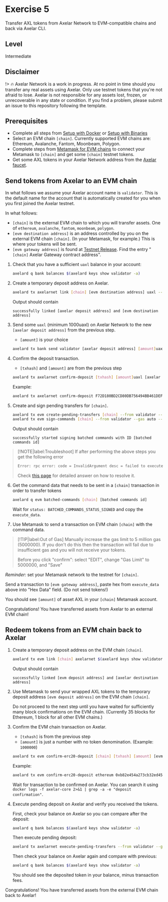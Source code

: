# Exercise 5
Transfer AXL tokens from Axelar Network to EVM-compatible chains and back via Axelar CLI.

## Level
Intermediate

## Disclaimer
!> :fire:
Axelar Network is a work in progress. At no point in time should you transfer any real assets using Axelar. Only use testnet tokens that you're not afraid to lose. Axelar is not responsible for any assets lost, frozen, or unrecoverable in any state or condition. If you find a problem, please submit an issue to this repository following the template.

## Prerequisites

- Complete all steps from [Setup with Docker](setup/setup-docker) or [Setup with Binaries](setup/setup-binaries)
- Select an EVM chain `[chain]`.  Currently supported EVM chains are: Ethereum, Avalanche, Fantom, Moonbeam, Polygon.
- Complete steps from [Metamask for EVM chains](/resources/metamask.md) to connect your Metamask to `[chain]` and get some `[chain]` testnet tokens.
- Get some AXL tokens in your Axelar Network address from the [Axelar faucet](http://faucet.testnet.axelar.dev/).

## Send tokens from Axelar to an EVM chain

In what follows we assume your Axelar account name is `validator`.  This is the default name for the account that is automatically created for you when you first joined the Axelar testnet.

In what follows:

* `[chain]` is the external EVM chain to which you will transfer assets.  One of `ethereum`, `avalanche`, `fantom`, `moonbeam`, `polygon`.
* `[evm destination address]` is an address controlled by you on the external EVM chain `[chain]`.  (In your Metamask, for example.)  This is where your tokens will be sent.
* `[evm gateway address]` is found at [Testnet Release](/resources/testnet-releases.md).  Find the entry "`[chain]` Axelar Gateway contract address".

1. Check that you have a sufficient `uaxl` balance in your account:

    ```bash
    axelard q bank balances $(axelard keys show validator -a)
    ```

2. Create a temporary deposit address on Axelar.

    ```bash
    axelard tx axelarnet link [chain] [evm destination address] uaxl --from validator
    ```
    Output should contain
    ```
    successfully linked [axelar deposit address] and [evm destination address]
    ```

3. Send some `uaxl` (minimum 1000uaxl) on Axelar Network to the new `[axelar deposit address]` from the previous step.

    * `[amount]` is your choice

    ```bash
    axelard tx bank send validator [axelar deposit address] [amount]uaxl
    ```

4. Confirm the deposit transaction.

    * `[txhash]` and `[amount]` are from the previous step

    ```bash
    axelard tx axelarnet confirm-deposit [txhash] [amount]uaxl [axelar deposit address] --from validator
    ```
    
    Example:
    
    ```bash
    axelard tx axelarnet confirm-deposit F72D180BD2CD80DB756494BB461DEFE93091A116D703982E91AC2418EC660752 1000000uaxl axelar1gmwk28m33m3gfcc6kr32egf0w8g6k7fvppspue --from validator
    ```

5. Create and sign pending transfers for `[chain]`.

    ```bash
    axelard tx evm create-pending-transfers [chain] --from validator --gas auto --gas-adjustment 1.2
    axelard tx evm sign-commands [chain] --from validator --gas auto --gas-adjustment 1.2
    ```

    Output should contain

    ```
    successfully started signing batched commands with ID [batched commands id]
    ```

> [!NOTE|label:Troubleshoot]
> If after performing the above steps you get the following error
>```bash
>Error: rpc error: code = InvalidArgument desc = failed to execute message; message index: 0: no commands to sign found: bridge error: invalid request
>```
>Check [this page](../faqs/ex5-problem.md) for detailed answer on how to resolve it.

6. Get the command data that needs to be sent in a `[chain]` transaction in order to transfer tokens

    ```bash
    axelard q evm batched-commands [chain] [batched commands id]
    ```

    Wait for `status: BATCHED_COMMANDS_STATUS_SIGNED` and copy the `execute_data`.

7. Use Metamask to send a transaction on EVM chain `[chain]` with the command data.

> [!TIP|label:Out of Gas]
> Manually increase the gas limit to 5 million gas (5000000).  If you don't do this then the transaction will fail due to insufficient gas and you will not receive your tokens.
>
> Before you click "confirm": select "EDIT", change "Gas Limit" to 5000000, and "Save"



*Reminder:* set your Metamask network to the testnet for `[chain]`.  

Send a transaction to `[evm gateway address]`, paste hex from `execute_data` above into "Hex Data" field.  (Do not send tokens!)

You should see `[amount]` of asset AXL in your `[chain]` Metamask account.
    
Congratulations!  You have transferred assets from Axelar to an external EVM chain!

## Redeem tokens from an EVM chain back to Axelar

1. Create a temporary deposit address on the EVM chain `[chain]`.

    ```bash
    axelard tx evm link [chain] axelarnet $(axelard keys show validator -a) uaxl --from validator
    ```

    Output should contain

    ```
    successfully linked [evm deposit address] and [axelar destination address]
    ```

2. Use Metamask to send your wrapped AXL tokens to the temporary deposit address `[evm deposit address]` on the EVM chain `[chain]`.

    Do not proceed to the next step until you have waited for sufficiently many block confirmations on the EVM chain.  (Currently 35 blocks for Ethereum, 1 block for all other EVM chains.)

3. Confirm the EVM chain transaction on Axelar.
    * `[txhash]` is from the previous step
    * `[amount]` is just a number with no token denomination.  (Example: `1000000`)

    ```bash
    axelard tx evm confirm-erc20-deposit [chain] [txhash] [amount] [evm deposit address] --from validator
    ```

    Example:

    ```bash
    axelard tx evm confirm-erc20-deposit ethereum 0xb82e454a273cb32ed45a435767982293c12bf099ba419badc0a728e731f5825e 1000000 0x5CFEcE3b659e657E02e31d864ef0adE028a42a8E --from validator
    ```

    Wait for transaction to be confirmed on Axelar.
    You can search it using `docker logs -f axelar-core 2>&1 | grep -a -e "deposit confirmation"`.

4. Execute pending deposit on Axelar and verify you received the tokens.

    First, check your balance on Axelar so you can compare after the deposit:

    ```bash
    axelard q bank balances $(axelard keys show validator -a)
    ```

    Then execute pending deposit:

    ```bash
    axelard tx axelarnet execute-pending-transfers --from validator --gas auto --gas-adjustment 1.2
    ```

    Then check your balance on Axelar again and compare with previous:

    ```bash
    axelard q bank balances $(axelard keys show validator -a)
    ```

    You should see the deposited token in your balance, minus transaction fees.

Congratulations!  You have transferred assets from the external EVM chain back to Axelar!
